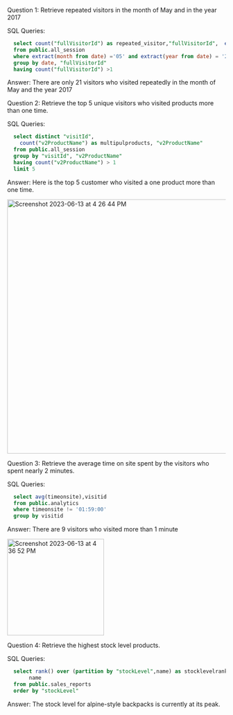 Question 1: Retrieve repeated visitors in the month of May and in the year 2017

SQL Queries:
```sql
  select count("fullVisitorId") as repeated_visitor,"fullVisitorId",  extract(month from date) as visitingmonth, extract(year from date) as visitingyear
  from public.all_session
  where extract(month from date) ='05' and extract(year from date) = '2017' 
  group by date, "fullVisitorId"
  having count("fullVisitorId") >1 
```

Answer: There are only 21 visitors who visited repeatedly in the month of May and the year 2017

Question 2: Retrieve the top 5 unique visitors who visited products more than one time.

SQL Queries:
```sql
  select distinct "visitId", 
    count("v2ProductName") as multipulproducts, "v2ProductName"
  from public.all_session
  group by "visitId", "v2ProductName"
  having count("v2ProductName") > 1
  limit 5
```
Answer: Here is the top 5 customer who visited a one product more than one time.
    
<img width="587" alt="Screenshot 2023-06-13 at 4 26 44 PM" src="https://github.com/kruti1028/SQL_PROJECT/assets/126723087/3ee62829-d711-4358-be7f-9bc552b6923f">


Question 3: Retrieve the average time on site spent by the visitors who spent nearly 2 minutes.

SQL Queries:
```sql
  select avg(timeonsite),visitid
  from public.analytics
  where timeonsite != '01:59:00'
  group by visitid
```

Answer: There are 9 visitors who visited more than 1 minute

<img width="223" alt="Screenshot 2023-06-13 at 4 36 52 PM" src="https://github.com/kruti1028/SQL_PROJECT/assets/126723087/a803654f-1559-4cf4-8547-93ccb8ced27f">

Question 4: Retrieve the highest stock level products.

SQL Queries:
```sql
  select rank() over (partition by "stockLevel",name) as stocklevelrank, 
       name
  from public.sales_reports
  order by "stockLevel"
```
Answer: The stock level for alpine-style backpacks is currently at its peak.


